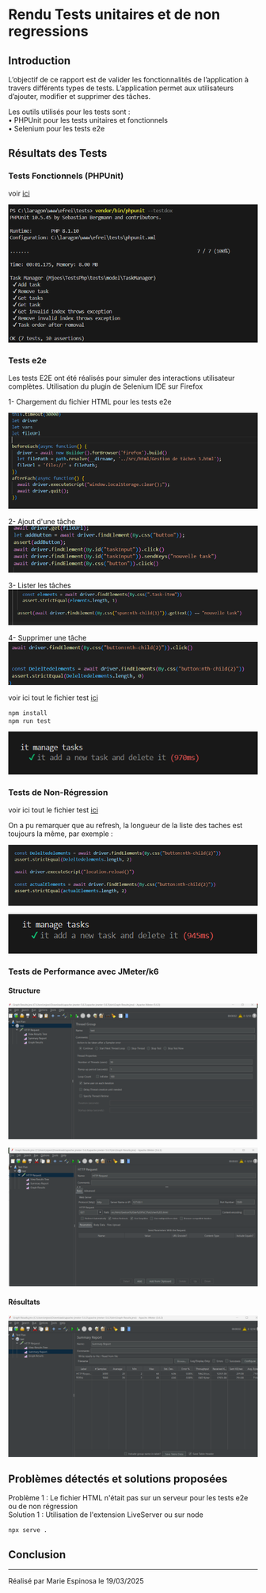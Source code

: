 # Rendu Tests unitaires et de non regressions 

## Introduction

L’objectif de ce rapport est de valider les fonctionnalités de l’application à travers différents types de tests. L’application permet aux utilisateurs d’ajouter, modifier et supprimer des tâches.

Les outils utilisés pour les tests sont :  
• PHPUnit pour les tests unitaires et fonctionnels  
• Selenium pour les tests e2e  

## Résultats des Tests

### Tests Fonctionnels (PHPUnit)
voir  [ici](https://github.com/marieesss/tests-unitaires-et-e2e/blob/main/tests/model/TaskManagerTest.php)  
  
![alt text](https://github.com/marieesss/tests-unitaires-et-e2e/blob/main/Capture%20d%E2%80%99%C3%A9cran%202025-03-19%20135242.png)

### Tests e2e

Les tests E2E ont été réalisés pour simuler des interactions utilisateur complètes.
Utilisation du plugin de Selenium IDE sur Firefox


1- Chargement du fichier HTML pour les tests e2e  

![alt text](https://github.com/marieesss/tests-unitaires-et-e2e/blob/main/setup.png)

2- Ajout d'une tâche  
![alt text](https://github.com/marieesss/tests-unitaires-et-e2e/blob/main/ajout%20tache.png)

3- Lister les tâches  
![alt text](https://github.com/marieesss/tests-unitaires-et-e2e/blob/main/lister%20tache.png)

4- Supprimer une tâche  
![alt text](https://github.com/marieesss/tests-unitaires-et-e2e/blob/main/supprimer%20tache.png)

voir ici tout le fichier test [ici](https://github.com/marieesss/tests-unitaires-et-e2e/blob/main/e2e/ex1.js)

```
npm install
npm run test
```

![alt text](https://github.com/marieesss/tests-unitaires-et-e2e/blob/main/Capture%20d%E2%80%99%C3%A9cran%202025-03-19%20135708.png)



### Tests de Non-Régression
voir ici tout le fichier test [ici](https://github.com/marieesss/tests-unitaires-et-e2e/blob/main/e2e/ex2.js)

On a pu remarquer que au refresh, la longueur de la liste des taches est toujours la même, par exemple : 

![alt text](https://github.com/marieesss/tests-unitaires-et-e2e/blob/main/reload.png)


![alt text](https://github.com/marieesss/tests-unitaires-et-e2e/blob/main/Capture%20d%E2%80%99%C3%A9cran%202025-03-19%20140030.png)


### Tests de Performance avec JMeter/k6

#### Structure

![alt text](https://github.com/marieesss/tests-unitaires-et-e2e/blob/main/general.png)

![alt text](https://github.com/marieesss/tests-unitaires-et-e2e/blob/main/structure.png)


#### Résultats

![alt text](https://github.com/marieesss/tests-unitaires-et-e2e/blob/main/test%20results.png)


## Problèmes détectés et solutions proposées

Problème 1 : Le fichier HTML n'était pas sur un serveur pour les tests e2e ou de non régression  
Solution 1 : Utilisation de l'extension LiveServer ou sur node  

```
npx serve .
```

## Conclusion

-----------------------------------------------
Réalisé par Marie Espinosa 
le 19/03/2025


